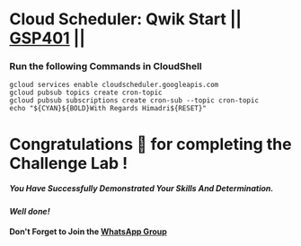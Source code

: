 # Cloud Scheduler: Qwik Start || [GSP401](https://www.cloudskillsboost.google/course_templates/728/labs/461593) ||

### Run the following Commands in CloudShell
```
gcloud services enable cloudscheduler.googleapis.com
gcloud pubsub topics create cron-topic
gcloud pubsub subscriptions create cron-sub --topic cron-topic
echo "${CYAN}${BOLD}With Regards Himadri${RESET}"
```

# Congratulations 🎉 for completing the Challenge Lab !

##### *You Have Successfully Demonstrated Your Skills And Determination.*

#### *Well done!*

#### Don't Forget to Join the [WhatsApp Group](https://chat.whatsapp.com/CcX9gXycV1lKmOjnZQCk7g) 
